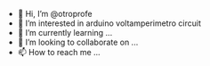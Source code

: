 - 👋 Hi, I’m @otroprofe
- 👀 I’m interested in arduino  voltamperimetro circuit
- 🌱 I’m currently learning ...
- 💞️ I’m looking to collaborate on ...
- 📫 How to reach me ...

<!---
otroprofe/otroprofe is a ✨ special ✨ repository because its `README.md` (this file) appears on your GitHub profile.
You can click the Preview link to take a look at your changes.
--->

